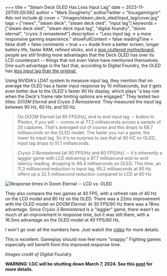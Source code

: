+++
title = "Steam Deck OLED Has Less Input Lag"
date = 2023-11-20T05:00:06Z
author = "Mark Dougherty"
authorTwitter = "linuxgamingctr" #do not include @
cover = "/images/steam_deck_oled/input_lag/cover.jpg"
tags = ["news", "steam deck", "steam deck oled", "input lag"]
keywords = ["steam deck oled", "steam deck input lag", "digital foundry", "doom eternal", "crysis 3 remastered"]
description = "Less input lag -> a more responsive gaming experience."
showFullContent = false
readingTime = false
draft = false
comments = true
+++
Aside from a better screen, longer battery life, faster RAM, refined sticks, and a [less cluttered motherboard](https://boilingsteam.com/steam-deck-revision-internal-changes/index.html), people are *still* finding more advantages that the Deck OLED has over its LCD counterpart -- things that not even Valve have mentioned themselves. One such advantage is the fact that, according to Digital Foundry, the OLED has [less input lag than the original.](https://www.youtube.com/watch?v=LkrV6VlGPIE)

Using NVIDIA's LDAT system to measure input lag, they mention that on average the OLED has a faster input response by 10 milliseconds, but it gets even better due to the OLED's faster 90 Hz display, which plays "a key role when the Deck's frame rate limiting options are engaged." They tested two titles: *DOOM Eternal* and *Crysis 3 Remastered*. They measured the input lag between 90 Hz, 60 Hz, and 50 Hz.

> On *DOOM Eternal* [at 60 FPS/Hz], end to end input lag -- button to Photon, if you will -- comes in at 77.2 milliseconds across a sample of 20 captures. That's averaged out of course and this drops to 68.7 milliseconds on the OLED model. The faster you run a game, the lower its input lag. So it's no surprise to see that at 90 HZ on OLED, input lag drops to 51.1 milliseconds.

> *Crysis 3 Remastered* [at 90 FPS/Hz and 60 FPS/Hz] -- it's inherently a laggier game with LCD delivering a 97.7 millisecond end-to-end latency reading, dropping to 86.4 milliseconds on OLED. This time, an 11.3 millisecond reduction in input lag. 65.2 milliseconds at 90 Hz offers up a 32.5 millisecond reduction compared to LCD at 60 Hz.

![Response times in Doom Eternal -- LCD vs. OLED](/images/steam_deck_oled/input_lag/doom_eternal_chart.jpg)

They also compare the two games at 40 FPS, with a refresh rate of 40 Hz on the LCD model and 80 Hz on the OLED. There was a 22ms improvement with the OLED model on *DOOM Eternal*. At 30 FPS/90 Hz there was a 18ms advantage. Since *Crysis 3 Remastered* is a "laggier" game, there wasn't as much of an improvement in response time, but it was still there, with a 16.3ms advantage on the OLED model at 40 FPS/80 Hz.

I won't go over all the numbers here. Just watch the [video](https://www.youtube.com/watch?v=LkrV6VlGPIE) for more details.

This is excellent. Gameplay should now feel more "snappy." Fighting games especially will benefit from this improved response time.

*Images credit of Digital Foundry.*

**WARNING: LGC will be shutting down March 7, 2024. See this [post](https://linuxgamingcentral.com/posts/the-end-of-lgc/) for more details.**
